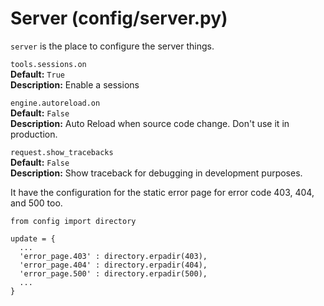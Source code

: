 # Server (config/server.py)

`server` is the place to configure the server things.

`tools.sessions.on` <br>
**Default:** `True` <br>
**Description:** Enable a sessions

`engine.autoreload.on` <br>
**Default:** `False` <br>
**Description:** Auto Reload when source code change. Don't use it in production.

`request.show_tracebacks` <br>
**Default:** `False` <br>
**Description:** Show traceback for debugging in development purposes.

It have the configuration for the static error page for error code 403, 404, and 500 too.

    from config import directory

    update = {
      ...
      'error_page.403' : directory.erpadir(403),
      'error_page.404' : directory.erpadir(404),
      'error_page.500' : directory.erpadir(500),
      ...
    }
